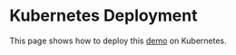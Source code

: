 # Kubernetes Deployment

This page shows how to deploy this [demo](https://github.com/nexDigitalDev/confluent-kafka-demo) on Kubernetes.